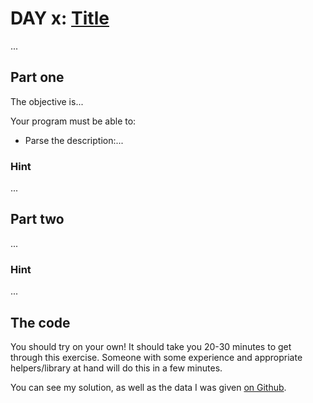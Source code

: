 # DAY x: [Title](https://adventofcode.com/2019/day/x)
...

## Part one
The objective is...

Your program must be able to:
- Parse the description:...
 
### Hint
...

## Part two
...

### Hint
...

## The code
You should try on your own! It should take you 20-30 minutes to get through this exercise. Someone with
some experience and appropriate helpers/library at hand will do this in a few minutes.

You can see my solution, as well as the data I was given [on Github](https://github.com/Alt-Net-AdventOfCode/AdventOfCode/blob/master/2019/Day%206/DupdobDay6.cs).